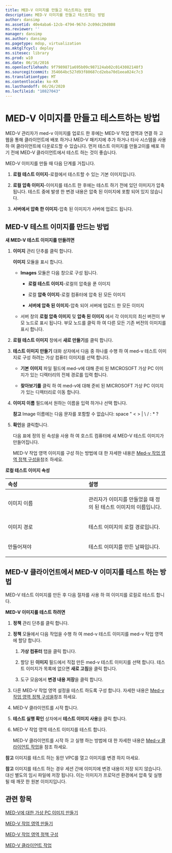```yaml
---
title: MED-V 이미지를 만들고 테스트하는 방법
description: MED-V 이미지를 만들고 테스트하는 방법
author: dansimp
ms.assetid: 40e4aba6-12cb-4794-967d-2c09dc20d808
ms.reviewer: ''
manager: dansimp
ms.author: dansimp
ms.pagetype: mdop, virtualization
ms.mktglfcycl: deploy
ms.sitesec: library
ms.prod: w10
ms.date: 06/16/2016
ms.openlocfilehash: 9f7989871a695b09c987124ab02c0143082148f3
ms.sourcegitcommit: 354664bc527d93f80687cd2eba70d1eea024c7c3
ms.translationtype: MT
ms.contentlocale: ko-KR
ms.lasthandoff: 06/26/2020
ms.locfileid: "10827043"
---
```

# MED-V 이미지를 만들고 테스트하는 방법


MED-V 관리자가 med-v 이미지를 업로드 한 후에는 MED-V 작업 영역과 연결 하 고 웹을 통해 클라이언트에 배포 하거나 MED-V 패키지에 추가 하거나 타사 시스템을 사용 하 여 클라이언트에 다운로드할 수 있습니다. 먼저 테스트 이미지를 만들고이를 배포 하기 전에 MED-V 클라이언트에서 테스트 하는 것이 좋습니다.

MED-V 이미지를 만들 때 다음 단계를 거칩니다.

1.  **로컬 테스트 이미지**-로컬에서 테스트할 수 있는 기본 이미지입니다.

2.  **로컬 압축 이미지**-이미지를 테스트 한 후에는 테스트 하기 전에 있던 이미지가 압축 됩니다. 테스트 중에 발생 한 변경 내용은 압축 된 이미지에 포함 되어 있지 않습니다.

3.  **서버에서 압축 한 이미지**-압축 된 이미지가 서버에 업로드 됩니다.

## MED-V 테스트 이미지를 만드는 방법


**새 MED-V 테스트 이미지를 만들려면**

1.  **이미지** 관리 단추를 클릭 합니다.

    **이미지** 모듈을 표시 합니다.

    -   **Images** 모듈은 다음 창으로 구성 됩니다.

        -   **로컬 테스트 이미지**-로컬의 압축을 푼 이미지

        -   로컬 **압축 이미지**-로컬 컴퓨터에 압축 된 모든 이미지

        -   **서버에 압축 된 이미지**-압축 되어 서버에 업로드 한 모든 이미지

    -   서버 창의 **로컬 압축 이미지** 및 **압축 된 이미지** 에서 각 이미지의 최신 버전이 부모 노드로 표시 됩니다. 부모 노드를 클릭 하 여 다른 모든 기존 버전의 이미지를 표시 합니다.

2.  **로컬 테스트 이미지** 창에서 **새로 만들기**를 클릭 합니다.

3.  **테스트 이미지 만들기** 대화 상자에서 다음 중 하나를 수행 하 여 med-v 테스트 이미지로 구성 하려는 가상 컴퓨터 이미지를 선택 합니다.

    -   **기본 이미지** 파일 필드에 med-v에 대해 준비 된 MICROSOFT 가상 PC 이미지가 있는 디렉터리의 전체 경로를 입력 합니다.

    -   **찾아보기를** 클릭 하 여 med-v에 대해 준비 된 MICROSOFT 가상 PC 이미지가 있는 디렉터리로 이동 합니다.

4.  **이미지 이름** 필드에서 원하는 이름을 입력 하거나 선택 합니다.

    **참고**  Image 이름에는 다음 문자를 포함할 수 없습니다: space " &lt; &gt; | \\ / : \* ?

     

5.  **확인**을 클릭합니다.

    다음 표에 정의 된 속성을 사용 하 여 호스트 컴퓨터에 새 MED-V 테스트 이미지가 만들어집니다.

    MED-V 작업 영역 이미지를 구성 하는 방법에 대 한 자세한 내용은 [Med-v 작업 영역 정책 구성을](configuring-med-v-workspace-policies.md)참조 하세요.

**로컬 테스트 이미지 속성**

<table>
<colgroup>
<col width="50%" />
<col width="50%" />
</colgroup>
<thead>
<tr class="header">
<th align="left">속성</th>
<th align="left">설명</th>
</tr>
</thead>
<tbody>
<tr class="odd">
<td align="left"><p>이미지 이름</p></td>
<td align="left"><p>관리자가 이미지를 만들었을 때 정의 된 테스트 이미지의 이름입니다.</p></td>
</tr>
<tr class="even">
<td align="left"><p>이미지 경로</p></td>
<td align="left"><p>테스트 이미지의 로컬 경로입니다.</p></td>
</tr>
<tr class="odd">
<td align="left"><p>만들어져야</p></td>
<td align="left"><p>테스트 이미지를 만든 날짜입니다.</p></td>
</tr>
</tbody>
</table>

 

## MED-V 클라이언트에서 MED-V 이미지를 테스트 하는 방법


MED-V 테스트 이미지를 만든 후 다음 절차를 사용 하 여 이미지를 로컬로 테스트 합니다.

**MED-V 이미지를 테스트 하려면**

1.  **정책** 관리 단추를 클릭 합니다.

2.  **정책** 모듈에서 다음 작업을 수행 하 여 med-v 테스트 이미지를 med-v 작업 영역에 할당 합니다.

    1.  **가상 컴퓨터** 탭을 클릭 합니다.

    2.  할당 된 **이미지** 필드에서 직접 만든 med-v 테스트 이미지를 선택 합니다. 테스트 이미지가 목록에 없으면 **새로 고침**을 클릭 합니다.

    3.  도구 모음에서 **변경 내용 저장**을 클릭 합니다.

3.  다른 MED-V 작업 영역 설정을 테스트 하도록 구성 합니다. 자세한 내용은 [Med-v 작업 영역 정책 구성을](configuring-med-v-workspace-policies.md)참조 하세요.

4.  MED-V 클라이언트를 시작 합니다.

5.  **테스트 실행 확인** 상자에서 **테스트 이미지 사용**을 클릭 합니다.

6.  MED-V 작업 영역 테스트 이미지를 테스트 합니다.

    MED-V 클라이언트를 시작 하 고 실행 하는 방법에 대 한 자세한 내용은 [Med-v 클라이언트 작업](med-v-client-operations.md)을 참조 하세요.

**참고**  이미지를 테스트 하는 동안 VPC를 열고 이미지를 변경 하지 마세요.

 

**참고**  이미지를 테스트 하는 경우 세션 간에 이미지에 변경 내용이 저장 되지 않습니다. 대신 별도의 임시 파일에 저장 됩니다. 이는 이미지가 프로덕션 환경에서 압축 및 실행 될 때 깨끗 한 원본 이미지입니다.

 

## 관련 항목


[MED-V에 대한 가상 PC 이미지 만들기](creating-a-virtual-pc-image-for-med-v.md)

[MED-V 작업 영역 만들기](creating-a-med-v-workspacemedv-10-sp1.md)

[MED-V 작업 영역 정책 구성](configuring-med-v-workspace-policies.md)

[MED-V 클라이언트 작업](med-v-client-operations.md)

 

 





